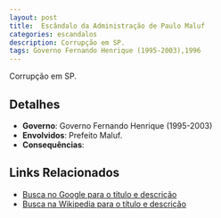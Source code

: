 ```yaml
---
layout: post
title:  Escândalo da Administração de Paulo Maluf
categories: escandalos
description: Corrupção em SP.
tags: Governo Fernando Henrique (1995-2003),1996
---
```


Corrupção em SP.

## Detalhes
- **Governo**: Governo Fernando Henrique (1995-2003)
- **Envolvidos**: Prefeito Maluf.
- **Consequências**: 

## Links Relacionados
- [Busca no Google para o título e descrição](https://www.google.com/search?q=Esc%C3%A2ndalo%20da%20Administra%C3%A7%C3%A3o%20de%20Paulo%20Maluf%20Corrup%C3%A7%C3%A3o%20em%20SP.%20Governo%20Fernando%20Henrique%20%281995-2003%29)
- [Busca na Wikipedia para o título e descrição](https://en.wikipedia.org/w/index.php?search=Esc%C3%A2ndalo%20da%20Administra%C3%A7%C3%A3o%20de%20Paulo%20Maluf%20Corrup%C3%A7%C3%A3o%20em%20SP.%20Governo%20Fernando%20Henrique%20%281995-2003%29)
